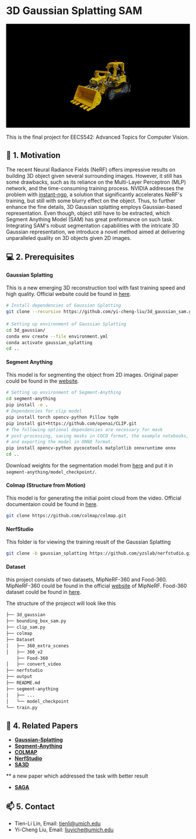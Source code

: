 # 3D Gaussian Splatting SAM

<p align="center">
  <img src="https://github.com/yi-cheng-liu/3d_gaussian_sam/blob/master/.assets/bulldozer.gif" alt="gif">
</p>

This is the final project for EECS542: Advanced Topics for Computer Vision. 


## 🚀 1. Motivation
The recent Neural Radiance Fields (NeRF) offers impressive results on building 3D object given several surrounding images. However, it still has some drawbacks, such as its reliance on the Multi-Layer Perceptron (MLP) network, and the time-consuming training process. NVIDIA addresses the problem with [instant-ngp](https://github.com/NVlabs/instant-ngp), a solution that significantly accelerates NeRF's training, but still with some blurry effect on the object. Thus, to further enhance the fine details, 3D Gaussian splatting employs Gaussian-based representation. Even though, object still have to be extracted, which Segment Anything Model (SAM) has great preformance on such task. Integrating SAM's robust segmentation capabilities with the intricate 3D Gaussian representation, we introduce a novel method aimed at delivering unparalleled quality on 3D objects given 2D images.

## 💻 2. Prerequisites

#### Gaussian Splatting
This is a new emerging 3D reconstruction tool with fast training speed and high quality. Official website could be found in [here](https://repo-sam.inria.fr/fungraph/3d-gaussian-splatting/).
```bash
# Install dependencies of Gaussian Splatting
git clone --recursive https://github.com/yi-cheng-liu/3d_gaussian_sam.git

# Setting up environment of Gaussian Splatting
cd 3d_gaussian/
conda env create --file environment.yml
conda activate gaussian_splatting
cd ..
```

#### Segment Anything
This model is for segmenting the object from 2D images. Original paper could be found in the [website](https://segment-anything.com/). 
```bash
# Setting up environment of Segment-Anything
cd segment-anything
pip install -e .
# Dependencies for clip model
pip install torch opencv-python Pillow tqdm
pip install git+https://github.com/openai/CLIP.git
# The following optional dependencies are necessary for mask 
# post-processing, saving masks in COCO format, the example notebooks, 
# and exporting the model in ONNX format. 
pip install opencv-python pycocotools matplotlib onnxruntime onnx
cd ..
```

Download weights for the segmentation model from [here](https://github.com/facebookresearch/segment-anything#model-checkpoints) and put it in `segment-anything/model_checkpoint/`.


#### Colmap (Structure from Motion)
This model is for generating the initial point cloud from the video. Official documentaion could be found in [here](https://colmap.github.io/). 
```bash
git clone https://github.com/colmap/colmap.git
```

#### NerfStudio
This folder is for viewing the training reuslt of the Gaussian Splatting
```bash
git clone -b gaussian_splatting https://github.com/yzslab/nerfstudio.git
```
#### Dataset
this project consists of two datasets, MipNeRF-360 and Food-360. MipNeRF-360 could be found in the official [website](https://jonbarron.info/mipnerf360/) of MipNeRF. Food-360 dataset could be found in [here](https://www.kaggle.com/datasets/liuyiche/food-360-dataset/). 



The structure of the projecct will look like this
```bash
├── 3d_gaussian
├── bounding_box_sam.py
├── clip_sam.py
├── colmap
├── Dataset
│   ├── 360_extra_scenes
│   ├── 360_v2
    ├── Food-360
│   ├── convert_video
├── nerfstudio
├── output
├── README.md
├── segment-anything
│   ├── ...
│   └── model_checkpoint
└── train.py
```



## 📄 4. Related Papers
 
+ [**Gaussian-Splatting**](https://github.com/graphdeco-inria/gaussian-splatting)
+ [**Segment-Anything**](https://github.com/facebookresearch/segment-anything)
+ [**COLMAP**](https://github.com/colmap/colmap)
+ [**NerfStudio**](https://github.com/yzslab/nerfstudio)
+ [**SA3D**](https://github.com/Jumpat/SegmentAnythingin3D)


** a new paper which addressed the task with better result
+ [**SAGA**](https://github.com/Jumpat/SegAnyGAussians)

## 📫 5. Contact

+ Tien-Li Lin, Email: tienli@umich.edu
+ Yi-Cheng Liu, Email: liuyiche@umich.edu

